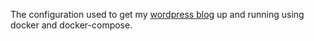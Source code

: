 The configuration used to get my [wordpress blog](blog.timothybryantjr.com) up and running using docker and docker-compose.